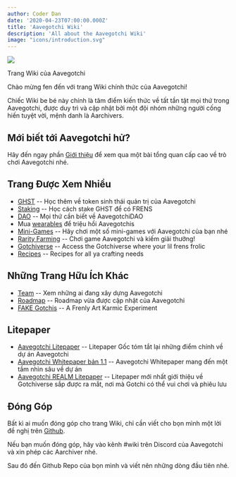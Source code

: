 ```yaml
---
author: Coder Dan
date: '2020-04-23T07:00:00.000Z'
title: 'Aavegotchi Wiki'
description: 'All about the Aavegotchi Wiki'
image: "icons/introduction.svg"
---
```


<div class="headerImageContainer">
<img class="headerImage" src="/icons/introduction.svg">
<p class="headerImageText">Trang Wiki của Aavegotchi</p>
</div>

Chào mừng fen đến với trang Wiki chính thức của Aavegotchi!

Chiếc Wiki be bé này chính là tâm điểm kiến thức về tất tần tật mọi thứ trong Aavegotchi, được duy trì và cập nhật bởi một đội nhóm những người cống hiến tuyệt vời, mệnh danh là Aarchivers.

## Mới biết tới Aavegotchi hử?

Hãy đến ngay phần [Giới thiệu](/introduction) để xem qua một bài tổng quan cấp cao về trò chơi Aavegotchi nhé.

## Trang Được Xem Nhiều
* [GHST](/ghst) -- Học thêm về token sinh thái quản trị của Aavegotchi
* [Staking](/staking) -- Học cách stake GHST để có FRENS
* [DAO](/dao) -- Mọi thứ cần biết về AavegotchiDAO
* Mua [wearables](/wearables) để triệu hồi Aavegotchis
* [Mini-Games](/minigames) -- Hãy chơi một số mini-games với Aavegotchi của bạn nhé
* [Rarity Farming](/rarity-farming) -- Chơi game Aavegotchi và kiếm giải thưởng!
* [Gotchiverse](/gotchiverse) -- Access the Gotchiverse where your lil frens frolic
* [Recipes](/recipes) -- Recipes for all ya crafting needs

## Những Trang Hữu Ích Khác

* [Team](/team) -- Xem những ai đang xây dựng Aavegotchi
* [Roadmap](/roadmap) -- Roadmap vừa được cập nhật của Aavegotchi
* [FAKE Gotchis](https://www.fakegotchis.com/) -- A Frenly Art Karmic Experiment

## Litepaper

* [Aavegotchi Litepaper](https://docs.google.com/document/d/1aTijRP1Rd_Z8iu6IISWCct7TWRdzK3x-lfrucgM_7Cg/edit#heading=h.el8lgo9q7kkr) -- Litepaper Gốc tóm tắt lại những điểm chính về dự án Aavegotchi
* [Aavegotchi Whitepaper bản 1.1](https://docs.google.com/document/d/186zOapKeHNNJ9y8LIByQQ64rs0eJUlEF/) -- Aavegotchi Whitepaper mang đến một tầm nhìn sâu về dự án
* [Aavegotchi REALM Litepaper](https://docs.google.com/document/d/1hUHF29F3_tByWd8ezSphYEE0gPJYg3K5CN1K-X3_WK8/edit) -- Litepaper mới nhất giới thiệu về Gotchiverse sắp được ra mắt, nơi mà Gotchi có thể vui chơi và phiêu lưu

## Đóng Góp

Bất kì ai muốn đóng góp cho trang Wiki, chỉ cần viết cho bọn mình một lời đề nghị trên [Github](https://github.com/aavegotchi/aavegotchi-wiki).

Nếu bạn muốn đóng góp, hãy vào kênh #wiki trên Discord của Aavegotchi và xin phép các Aarchiver nhé.

Sau đó đến Github Repo của bọn mình và viết nên những dòng đầu tiên nhé. 